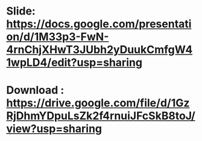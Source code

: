 # Slide: https://docs.google.com/presentation/d/1M33p3-FwN-4rnChjXHwT3JUbh2yDuukCmfgW41wpLD4/edit?usp=sharing
# Download : https://drive.google.com/file/d/1GzRjDhmYDpuLsZk2f4rnuiJFcSkB8toJ/view?usp=sharing


